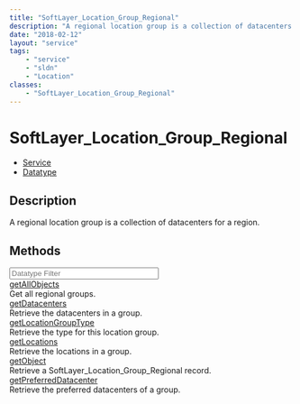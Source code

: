 ```yaml
---
title: "SoftLayer_Location_Group_Regional"
description: "A regional location group is a collection of datacenters for a region."
date: "2018-02-12"
layout: "service"
tags:
    - "service"
    - "sldn"
    - "Location"
classes:
    - "SoftLayer_Location_Group_Regional"
---
```

# SoftLayer_Location_Group_Regional
<div id='service-datatype'>
    <ul id='sldn-reference-tabs'>
    <li id='service'> <a href='/reference/services/SoftLayer_Location_Group_Regional' >Service</a></li>    <li id='datatype'> <a href='/reference/datatypes/SoftLayer_Location_Group_Regional' >Datatype</a></li>
    </ul>
</div>

## Description
A regional location group is a collection of datacenters for a region. 



        
<div id="properties" class="content">
    <h2>Methods</h2>
    <div class="view-filters">
        <div class="clearfix">
            <div class="search-input-box">
                <input placeholder="Datatype Filter" onkeyup="titleSearch(inputId='edit-combine', divId='method-div', elementClass='method-row')" 
                    type="text" id="edit-combine" value="" size="30" maxlength="128" class="form-text">
            </div>
        </div>
    </div>
    <div id="method-div">
            <div class="method-row">
                        <span class='view-field-title'><a href='/reference/services/SoftLayer_Location_Group_Regional/getAllObjects'> getAllObjects</a> </span>
            <div class='views-field-body'>Get all regional groups.</div>
        </div>
            <div class="method-row">
                        <span class='view-field-title'><a href='/reference/services/SoftLayer_Location_Group_Regional/getDatacenters'> getDatacenters</a> </span>
            <div class='views-field-body'>Retrieve the datacenters in a group.</div>
        </div>
            <div class="method-row">
                        <span class='view-field-title'><a href='/reference/services/SoftLayer_Location_Group_Regional/getLocationGroupType'> getLocationGroupType</a> </span>
            <div class='views-field-body'>Retrieve the type for this location group.</div>
        </div>
            <div class="method-row">
                        <span class='view-field-title'><a href='/reference/services/SoftLayer_Location_Group_Regional/getLocations'> getLocations</a> </span>
            <div class='views-field-body'>Retrieve the locations in a group.</div>
        </div>
            <div class="method-row">
                        <span class='view-field-title'><a href='/reference/services/SoftLayer_Location_Group_Regional/getObject'> getObject</a> </span>
            <div class='views-field-body'>Retrieve a SoftLayer_Location_Group_Regional record.</div>
        </div>
            <div class="method-row">
                        <span class='view-field-title'><a href='/reference/services/SoftLayer_Location_Group_Regional/getPreferredDatacenter'> getPreferredDatacenter</a> </span>
            <div class='views-field-body'>Retrieve the preferred datacenters of a group.</div>
        </div>
        </div>
</div>

